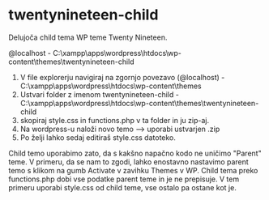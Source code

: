 # twentynineteen-child

Delujoča child tema WP teme Twenty Nineteen.

@localhost - C:\xampp\apps\wordpress\htdocs\wp-content\themes\twentynineteen-child

1. V file explorerju navigiraj na zgornjo povezavo (@localhost) - C:\xampp\apps\wordpress\htdocs\wp-content\themes
2. Ustvari folder z imenom twentynineteen-child - C:\xampp\apps\wordpress\htdocs\wp-content\themes\twentynineteen-child
3. skopiraj style.css in functions.php v ta folder in ju zip-aj.
4. Na wordpress-u naloži novo temo --> uporabi ustvarjen .zip
5. Po želji lahko sedaj editiraš style.css datoteko.

Child temo uporabimo zato, da s kakšno napačno kodo ne uničimo "Parent" teme. V primeru, da se nam to zgodi, lahko enostavno nastavimo parent temo s klikom na gumb Activate v zavihku Themes v WP. Child tema preko functions.php dobi vse podatke parent teme in je ne prepisuje. V tem primeru uporabi style.css od child teme, vse ostalo pa ostane kot je.
